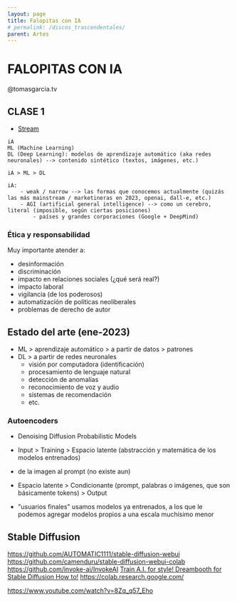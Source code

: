 ```yaml
---
layout: page
title: Falopitas con IA
# permalink: /discos_trascendentales/
parent: Artes
---
```


# FALOPITAS CON IA

@tomasgarcia.tv

## CLASE 1

- [Stream](https://www.youtube.com/live/8_3zM-nyK-I?feature=share)

```
iA
ML (Machine Learning)
DL (Deep Learning): modelos de aprendizaje automático (aka redes neuronales) --> contenido sintético (textos, imágenes, etc.)

iA > ML > DL

iA:
	- weak / narrow --> las formas que conocemos actualmente (quizás las más mainstream / marketineras en 2023, openai, dall-e, etc.)
	- AGI (artificial general intelligence) --> como un cerebro, literal (imposible, según ciertas posiciones)
		- países y grandes corporaciones (Google + DeepMind)
```

### Ética y responsabilidad

Muy importante atender a:

- desinformación
- discriminación
- impacto en relaciones sociales (¿qué será real?)
- impacto laboral
- vigilancia (de los poderosos)
- automatización de políticas neoliberales
- problemas de derecho de autor

## Estado del arte (ene-2023)

- ML > aprendizaje automático > a partir de datos > patrones
- DL > a partir de redes neuronales
  - visión por computadora (identificación)
  - procesamiento de lenguaje natural
  - detección de anomalías
  - reconocimiento de voz y audio
  - sistemas de recomendación
  - etc.

### Autoencoders

- Denoising Diffusion Probabilistic Models

- Input > Training > Espacio latente (abstracción y matemática de los modelos entrenados)

* de la imagen al prompt (no existe aun)

- Espacio latente > Condicionante (prompt, palabras o imágenes, que son básicamente tokens) > Output

* "usuarios finales" usamos modelos ya entrenados, a los que le podemos agregar modelos propios a una escala muchísimo menor

## Stable Diffusion

https://github.com/AUTOMATIC1111/stable-diffusion-webui
https://github.com/camenduru/stable-diffusion-webui-colab
https://github.com/invoke-ai/InvokeAI
[Train A.I. for style! Dreambooth for Stable Diffusion How to!](https://www.youtube.com/watch?v=tjM7pdpRzrQ)
https://colab.research.google.com/

https://www.youtube.com/watch?v=8Zq_q57_Eho
